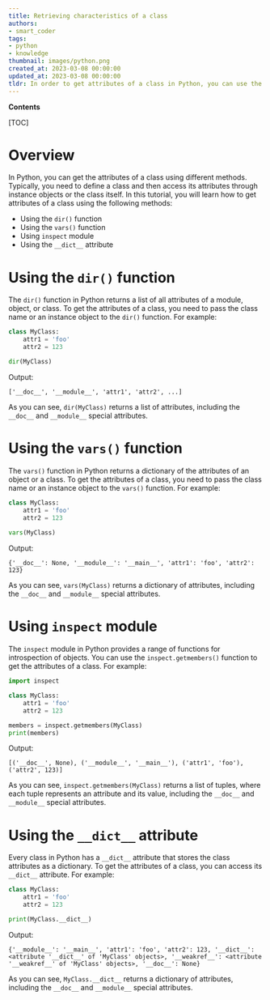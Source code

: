 ```yaml
---
title: Retrieving characteristics of a class
authors:
- smart_coder
tags:
- python
- knowledge
thumbnail: images/python.png
created_at: 2023-03-08 00:00:00
updated_at: 2023-03-08 00:00:00
tldr: In order to get attributes of a class in Python, you can use the dir() function or access attributes directly by using the dot notation.
---
```


**Contents**

[TOC]

# Overview 

In Python, you can get the attributes of a class using different methods. Typically, you need to define a class and then access its attributes through instance objects or the class itself. In this tutorial, you will learn how to get attributes of a class using the following methods:

- Using the `dir()` function
- Using the `vars()` function
- Using `inspect` module
- Using the `__dict__` attribute


# Using the `dir()` function

The `dir()` function in Python returns a list of all attributes of a module, object, or class. To get the attributes of a class, you need to pass the class name or an instance object to the `dir()` function. For example:

```python
class MyClass:
    attr1 = 'foo'
    attr2 = 123

dir(MyClass)
```

Output:
```
['__doc__', '__module__', 'attr1', 'attr2', ...]
```

As you can see, `dir(MyClass)` returns a list of attributes, including the `__doc__` and `__module__` special attributes.


# Using the `vars()` function

The `vars()` function in Python returns a dictionary of the attributes of an object or a class. To get the attributes of a class, you need to pass the class name or an instance object to the `vars()` function. For example:

```python
class MyClass:
    attr1 = 'foo'
    attr2 = 123
    
vars(MyClass)
```

Output:
```
{'__doc__': None, '__module__': '__main__', 'attr1': 'foo', 'attr2': 123}
```

As you can see, `vars(MyClass)` returns a dictionary of attributes, including the `__doc__` and `__module__` special attributes.


# Using `inspect` module

The `inspect` module in Python provides a range of functions for introspection of objects. You can use the `inspect.getmembers()` function to get the attributes of a class. For example:

```python
import inspect

class MyClass:
    attr1 = 'foo'
    attr2 = 123

members = inspect.getmembers(MyClass)
print(members)
```

Output:
```
[('__doc__', None), ('__module__', '__main__'), ('attr1', 'foo'), ('attr2', 123)]
```

As you can see, `inspect.getmembers(MyClass)` returns a list of tuples, where each tuple represents an attribute and its value, including the `__doc__` and `__module__` special attributes.


# Using the `__dict__` attribute

Every class in Python has a `__dict__` attribute that stores the class attributes as a dictionary. To get the attributes of a class, you can access its `__dict__` attribute. For example:

```python
class MyClass:
    attr1 = 'foo'
    attr2 = 123

print(MyClass.__dict__)
```

Output:
```
{'__module__': '__main__', 'attr1': 'foo', 'attr2': 123, '__dict__': <attribute '__dict__' of 'MyClass' objects>, '__weakref__': <attribute '__weakref__' of 'MyClass' objects>, '__doc__': None}
```

As you can see, `MyClass.__dict__` returns a dictionary of attributes, including the `__doc__` and `__module__` special attributes.
